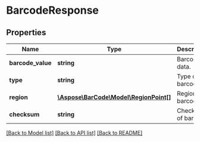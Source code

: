 # BarcodeResponse

## Properties
Name | Type | Description | Notes
---- | ---- | ----------- | -----
**barcode_value** | **string** | Barcode data. | [optional] 
**type** | **string** | Type of the barcode. | [optional] 
**region** | [**\Aspose\BarCode\Model\RegionPoint[]**](RegionPoint.md) | Region with barcode. | [optional] 
**checksum** | **string** | Checksum of barcode. | [optional] 

[[Back to Model list]](../../README.md#documentation-for-models) [[Back to API list]](../../README.md#documentation-for-api-endpoints) [[Back to README]](../../README.md)


